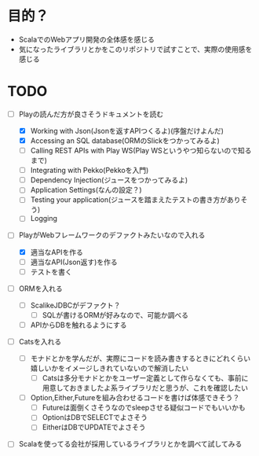 # 目的？
- ScalaでのWebアプリ開発の全体感を感じる
- 気になったライブラリとかをこのリポジトリで試すことで、実際の使用感を感じる

# TODO
- [ ] Playの読んだ方が良さそうドキュメントを読む
  - [x] Working with Json(Jsonを返すAPIつくるよ)(序盤だけよんだ)
  - [x] Accessing an SQL database(ORMのSlickをつかってみるよ)
  - [ ] Calling REST APIs with Play WS(Play WSというやつ知らないので知るまで)
  - [ ] Integrating with Pekko(Pekkoを入門)
  - [ ] Dependency Injection(ジュースをつかってみるよ)
  - [ ] Application Settings(なんの設定？)
  - [ ] Testing your application(ジュースを踏まえたテストの書き方がありそう)
  - [ ] Logging
- [ ] PlayがWebフレームワークのデファクトみたいなので入れる
    - [x] 適当なAPIを作る
    - [ ] 適当なAPI(Json返す)を作る
    - [ ] テストを書く
- [ ] ORMを入れる
    - [ ] ScalikeJDBCがデファクト？
        - [ ] SQLが書けるORMが好みなので、可能か調べる
    - [ ] APIからDBを触れるようにする
- [ ] Catsを入れる
    - [ ] モナドとかを学んだが、実際にコードを読み書きするときにどれくらい嬉しいかをイメージしきれていないので解消したい
        - [ ] Catsは多分モナドとかをユーザー定義として作らなくても、事前に用意しておきましたよ系ライブラリだと思うが、これを確認したい
    - [ ] Option,Either,Futureを組み合わせるコードを書けば体感できそう？
        - [ ] Futureは面倒くさそうなのでsleepさせる疑似コードでもいいかも
        - [ ] OptionはDBでSELECTでよさそう
        - [ ] EitherはDBでUPDATEでよさそう
- [ ] Scalaを使ってる会社が採用しているライブラリとかを調べて試してみる











